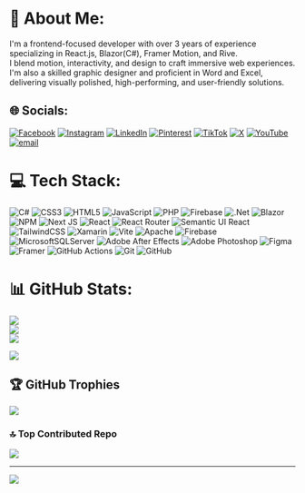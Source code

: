 # 💫 About Me:
I'm a frontend-focused developer with over 3 years of experience specializing in React.js, Blazor(C#), Framer Motion, and Rive.<br>I blend motion, interactivity, and design to craft immersive web experiences.<br>I'm also a skilled graphic designer and proficient in Word and Excel, delivering visually polished, high-performing, and user-friendly solutions.


## 🌐 Socials:
[![Facebook](https://img.shields.io/badge/Facebook-%231877F2.svg?logo=Facebook&logoColor=white)](https://facebook.com/https://www.facebook.com/61551542003601/) [![Instagram](https://img.shields.io/badge/Instagram-%23E4405F.svg?logo=Instagram&logoColor=white)](https://instagram.com/Vicolraj) [![LinkedIn](https://img.shields.io/badge/LinkedIn-%230077B5.svg?logo=linkedin&logoColor=white)](https://linkedin.com/in/Vicolraj) [![Pinterest](https://img.shields.io/badge/Pinterest-%23E60023.svg?logo=Pinterest&logoColor=white)](https://pinterest.com/Vicolraj) [![TikTok](https://img.shields.io/badge/TikTok-%23000000.svg?logo=TikTok&logoColor=white)](https://tiktok.com/@Vicolraj) [![X](https://img.shields.io/badge/X-black.svg?logo=X&logoColor=white)](https://x.com/Vicolraj) [![YouTube](https://img.shields.io/badge/YouTube-%23FF0000.svg?logo=YouTube&logoColor=white)](https://youtube.com/@Vicolraj) [![email](https://img.shields.io/badge/Email-D14836?logo=gmail&logoColor=white)](mailto:vicolraj@gmail.com) 

# 💻 Tech Stack:
![C#](https://img.shields.io/badge/c%23-%23239120.svg?style=for-the-badge&logo=csharp&logoColor=white) ![CSS3](https://img.shields.io/badge/css3-%231572B6.svg?style=for-the-badge&logo=css3&logoColor=white) ![HTML5](https://img.shields.io/badge/html5-%23E34F26.svg?style=for-the-badge&logo=html5&logoColor=white) ![JavaScript](https://img.shields.io/badge/javascript-%23323330.svg?style=for-the-badge&logo=javascript&logoColor=%23F7DF1E) ![PHP](https://img.shields.io/badge/php-%23777BB4.svg?style=for-the-badge&logo=php&logoColor=white) ![Firebase](https://img.shields.io/badge/firebase-%23039BE5.svg?style=for-the-badge&logo=firebase) ![.Net](https://img.shields.io/badge/.NET-5C2D91?style=for-the-badge&logo=.net&logoColor=white) ![Blazor](https://img.shields.io/badge/blazor-%235C2D91.svg?style=for-the-badge&logo=blazor&logoColor=white) ![NPM](https://img.shields.io/badge/NPM-%23CB3837.svg?style=for-the-badge&logo=npm&logoColor=white) ![Next JS](https://img.shields.io/badge/Next-black?style=for-the-badge&logo=next.js&logoColor=white) ![React](https://img.shields.io/badge/react-%2320232a.svg?style=for-the-badge&logo=react&logoColor=%2361DAFB) ![React Router](https://img.shields.io/badge/React_Router-CA4245?style=for-the-badge&logo=react-router&logoColor=white) ![Semantic UI React](https://img.shields.io/badge/Semantic%20UI%20React-%2335BDB2.svg?style=for-the-badge&logo=SemanticUIReact&logoColor=white) ![TailwindCSS](https://img.shields.io/badge/tailwindcss-%2338B2AC.svg?style=for-the-badge&logo=tailwind-css&logoColor=white) ![Xamarin](https://img.shields.io/badge/Xamarin-3199DC?style=for-the-badge&logo=xamarin&logoColor=white) ![Vite](https://img.shields.io/badge/vite-%23646CFF.svg?style=for-the-badge&logo=vite&logoColor=white) ![Apache](https://img.shields.io/badge/apache-%23D42029.svg?style=for-the-badge&logo=apache&logoColor=white) ![Firebase](https://img.shields.io/badge/firebase-a08021?style=for-the-badge&logo=firebase&logoColor=ffcd34) ![MicrosoftSQLServer](https://img.shields.io/badge/Microsoft%20SQL%20Server-CC2927?style=for-the-badge&logo=microsoft%20sql%20server&logoColor=white) ![Adobe After Effects](https://img.shields.io/badge/Adobe%20After%20Effects-9999FF.svg?style=for-the-badge&logo=Adobe%20After%20Effects&logoColor=white) ![Adobe Photoshop](https://img.shields.io/badge/adobe%20photoshop-%2331A8FF.svg?style=for-the-badge&logo=adobe%20photoshop&logoColor=white) ![Figma](https://img.shields.io/badge/figma-%23F24E1E.svg?style=for-the-badge&logo=figma&logoColor=white) ![Framer](https://img.shields.io/badge/Framer-black?style=for-the-badge&logo=framer&logoColor=blue) ![GitHub Actions](https://img.shields.io/badge/github%20actions-%232671E5.svg?style=for-the-badge&logo=githubactions&logoColor=white) ![Git](https://img.shields.io/badge/git-%23F05033.svg?style=for-the-badge&logo=git&logoColor=white) ![GitHub](https://img.shields.io/badge/github-%23121011.svg?style=for-the-badge&logo=github&logoColor=white)
# 📊 GitHub Stats:
![](https://github-readme-stats.vercel.app/api?username=Vicolraj&theme=dark&hide_border=false&include_all_commits=false&count_private=false)<br/>
![](https://nirzak-streak-stats.vercel.app/?user=Vicolraj&theme=dark&hide_border=false)<br/>
![](https://github-readme-stats.vercel.app/api/top-langs/?username=Vicolraj&theme=dark&hide_border=false&include_all_commits=false&count_private=false&layout=compact)

![](https://camo.githubusercontent.com/25241c2d6b4426773b3fcca22259fc5aa7a922a543d78c40c72647d4f37362ca/68747470733a2f2f6769746875622d726561646d652d73746174732e76657263656c2e6170702f6170692f746f702d6c616e67732f3f757365726e616d653d5669636f6c72616a267468656d653d6461726b26686964655f626f726465723d66616c736526696e636c7564655f616c6c5f636f6d6d6974733d66616c736526636f756e745f707269766174653d66616c7365266c61796f75743d636f6d70616374)

## 🏆 GitHub Trophies
![](https://github-profile-trophy.vercel.app/?username=Vicolraj&theme=radical&no-frame=false&no-bg=false&margin-w=4)


### 🔝 Top Contributed Repo
![](https://github-contributor-stats.vercel.app/api?username=Vicolraj&limit=5&theme=dark&combine_all_yearly_contributions=true)

---
[![](https://visitcount.itsvg.in/api?id=Vicolraj&icon=0&color=0)](https://visitcount.itsvg.in)

<!-- Proudly created with GPRM ( https://gprm.itsvg.in ) -->
